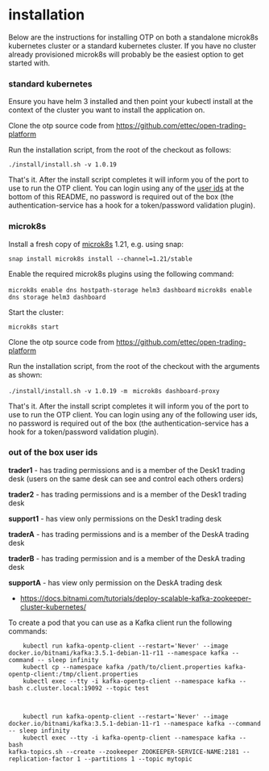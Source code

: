 # installation

Below are the instructions for installing OTP on both a standalone microk8s kubernetes cluster or a standard kubernetes cluster.  If you have no cluster already provisioned microk8s will probably be the easiest option to get started with.

### standard kubernetes

Ensure you have helm 3 installed and then point your kubectl install at the context of the cluster you want to install the application on.

Clone the otp source code from https://github.com/ettec/open-trading-platform

Run the installation script, from the root of the checkout as follows:

`./install/install.sh -v 1.0.19 `

That's it.  After the install script completes it will inform you of the port to use to run the OTP client.  You can login using any of the [user ids](#userids) at the bottom of this README, no password is required out of the box (the authentication-service has a hook for a token/password validation plugin).  

### microk8s

Install a fresh copy of [microk8s](https://microk8s.io/) 1.21, e.g. using snap:

`snap install microk8s install --channel=1.21/stable`

Enable the required microk8s plugins using the following command:

`microk8s enable dns hostpath-storage helm3 dashboard`
`microk8s enable dns storage helm3 dashboard`

Start the cluster:

`microk8s start`

Clone the otp source code from https://github.com/ettec/open-trading-platform

Run the installation script, from the root of the checkout with the arguments as shown:

`./install/install.sh -v 1.0.19 -m `
`microk8s dashboard-proxy`

That's it.  After the install script completes it will inform you of the port to use to run the OTP client.  You can login using any of the following user ids, no password is required out of the box (the authentication-service has a hook for a token/password validation plugin). 

### out of the box user ids <a name="userids"></a>

**trader1** - has trading permissions and is a member of the Desk1 trading desk (users on the same desk can see and control each others orders)

**trader2** - has trading permissions and is a member of the Desk1 trading desk

**support1** - has view only permissions on the Desk1 trading desk

**traderA** - has trading permissions and is a member of the DeskA trading desk

**traderB** - has trading permission and is  a member of the DeskA trading desk

**supportA** - has view only permission on the DeskA trading desk 

- https://docs.bitnami.com/tutorials/deploy-scalable-kafka-zookeeper-cluster-kubernetes/

To create a pod that you can use as a Kafka client run the following commands:

```shell
    kubectl run kafka-opentp-client --restart='Never' --image docker.io/bitnami/kafka:3.5.1-debian-11-r11 --namespace kafka --command -- sleep infinity
    kubectl cp --namespace kafka /path/to/client.properties kafka-opentp-client:/tmp/client.properties
    kubectl exec --tty -i kafka-opentp-client --namespace kafka -- bash c.cluster.local:19092 --topic test
    
    
    
    kubectl run kafka-opentp-client --restart='Never' --image docker.io/bitnami/kafka:3.5.1-debian-11-r1 --namespace kafka --command -- sleep infinity
    kubectl exec --tty -i kafka-opentp-client --namespace kafka -- bash
kafka-topics.sh --create --zookeeper ZOOKEEPER-SERVICE-NAME:2181 --replication-factor 1 --partitions 1 --topic mytopic
```




